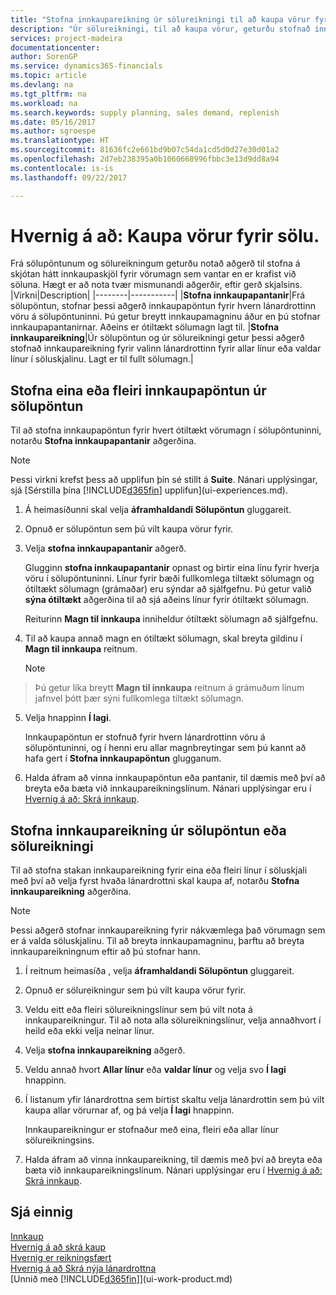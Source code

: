 ```yaml
---
title: "Stofna innkaupareikning úr sölureikningi til að kaupa vörur fyrir sölu | Microsoft Docs"
description: "Úr sölureikningi, til að kaupa vörur, geturðu stofnað innkaupareikning fyrir lánardrottinn eða birgja."
services: project-madeira
documentationcenter: 
author: SorenGP
ms.service: dynamics365-financials
ms.topic: article
ms.devlang: na
ms.tgt_pltfrm: na
ms.workload: na
ms.search.keywords: supply planning, sales demand, replenish
ms.date: 05/16/2017
ms.author: sgroespe
ms.translationtype: HT
ms.sourcegitcommit: 81636fc2e661bd9b07c54da1cd5d0d27e30d01a2
ms.openlocfilehash: 2d7eb238395a0b1060668996fbbc3e13d9dd8a94
ms.contentlocale: is-is
ms.lasthandoff: 09/22/2017

---
```

# <a name="how-to-purchase-items-for-a-sale"></a>Hvernig á að: Kaupa vörur fyrir sölu.
Frá sölupöntunum og sölureikningum geturðu notað aðgerð til stofna á skjótan hátt innkaupaskjöl fyrir vörumagn sem vantar en er krafist við söluna. Hægt er að nota tvær mismunandi aðgerðir, eftir gerð skjalsins.
|Virkni|Description|
|--------|-----------|
|**Stofna innkaupapantanir**|Frá sölupöntun, stofnar þessi aðgerð innkaupapöntun fyrir hvern lánardrottinn vöru á sölupöntuninni. Þú getur breytt innkaupamagninu áður en þú stofnar innkaupapantanirnar. Aðeins er ótiltækt sölumagn lagt til.
|**Stofna innkaupareikning**|Úr sölupöntun og úr sölureikningi getur þessi aðgerð stofnað innkaupareikning fyrir valinn lánardrottinn fyrir allar línur eða valdar línur í söluskjalinu. Lagt er til fullt sölumagn.|

## <a name="to-create-one-or-more-purchase-orders-from-a-sales-order"></a>Stofna eina eða fleiri innkaupapöntun úr sölupöntun
Til að stofna innkaupapöntun fyrir hvert ótiltækt vörumagn í sölupöntuninni, notarðu **Stofna innkaupapantanir** aðgerðina. 

> [!NOTE]  
>   Þessi virkni krefst þess að upplifun þín sé stillt á **Suite**. Nánari upplýsingar, sjá [Sérstilla þína [!INCLUDE[d365fin](includes/d365fin_md.md)] upplifun](ui-experiences.md).

1. Á heimasíðunni skal velja **áframhaldandi Sölupöntun** gluggareit.
2. Opnuð er sölupöntun sem þú vilt kaupa vörur fyrir.
3. Velja **stofna innkaupapantanir** aðgerð.

    Glugginn **stofna innkaupapantanir** opnast og birtir eina línu fyrir hverja vöru í sölupöntuninni. Línur fyrir bæði fullkomlega tiltækt sölumagn og ótiltækt sölumagn (grámaðar) eru sýndar að sjálfgefnu. Þú getur valið **sýna ótiltækt** aðgerðina til að sjá aðeins línur fyrir ótiltækt sölumagn.

    Reiturinn **Magn til innkaupa** inniheldur ótiltækt sölumagn að sjálfgefnu.
4. Til að kaupa annað magn en ótiltækt sölumagn, skal breyta gildinu í **Magn til innkaupa** reitnum.

    > [!NOTE]  
>   Þú getur líka breytt **Magn til innkaupa** reitnum á grámuðum línum jafnvel þótt þær sýni fullkomlega tiltækt sölumagn.
5. Velja hnappinn **Í lagi**. 
    
    Innkaupapöntun er stofnuð fyrir hvern lánardrottinn vöru á sölupöntuninni, og í henni eru allar magnbreytingar sem þú kannt að hafa gert í **Stofna innkaupapöntun** glugganum.
7. Halda áfram að vinna innkaupapöntun eða pantanir, til dæmis með því að breyta eða bæta við innkaupareikningslínum. Nánari upplýsingar eru í [Hvernig á að: Skrá innkaup](purchasing-how-record-purchases.md).


## <a name="to-create-a-purchase-invoice-from-a-sales-order-or-sales-invoice"></a>Stofna innkaupareikning úr sölupöntun eða sölureikningi
Til að stofna stakan innkaupareikning fyrir eina eða fleiri línur í söluskjali með því að velja fyrst hvaða lánardrottni skal kaupa af, notarðu **Stofna innkaupareikning** aðgerðina. 

> [!NOTE]  
>   Þessi aðgerð stofnar innkaupareikning fyrir nákvæmlega það vörumagn sem er á valda söluskjalinu. Til að breyta innkaupamagninu, þarftu að breyta innkaupareikningnum eftir að þú stofnar hann.  

1. Í reitnum heimasíða , velja **áframhaldandi Sölupöntun** gluggareit.
2. Opnuð er sölureikningur sem þú vilt kaupa vörur fyrir.
3. Veldu eitt eða fleiri sölureikningslínur sem þú vilt nota á innkaupareikningur. Til að nota alla sölureikningslínur, velja annaðhvort í heild eða ekki velja neinar línur.
4. Velja **stofna innkaupareikning** aðgerð.
5. Veldu annað hvort **Allar línur** eða  **valdar línur** og velja svo **Í lagi** hnappinn.  
6. Í listanum yfir lánardrottna sem birtist skaltu velja lánardrottin sem þú vilt kaupa allar vörurnar af, og þá velja **Í lagi** hnappinn.

    Innkaupareikningur er stofnaður með eina, fleiri eða allar línur sölureikningsins.
7. Halda áfram að vinna innkaupareikning, til dæmis með því að breyta eða bæta við innkaupareikningslínum. Nánari upplýsingar eru í [Hvernig á að: Skrá innkaup](purchasing-how-record-purchases.md).

## <a name="see-also"></a>Sjá einnig
[Innkaup](purchasing-manage-purchasing.md)  
[Hvernig á að skrá kaup](purchasing-how-record-purchases.md)  
[Hvernig er reikningsfært](sales-how-invoice-sales.md)  
[Hvernig á að Skrá nýja lánardrottna](purchasing-how-register-new-vendors.md)  
[Unnið með [!INCLUDE[d365fin](includes/d365fin_md.md)]](ui-work-product.md)


